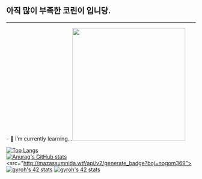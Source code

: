 <!--
**BENDENG1/BENDENG1** is a ✨ _special_ ✨ repository because its `README.md` (this file) appears on your GitHub profile.
Here are some ideas to get you started:
- 🔭 I’m currently working on ...
- 🌱 I’m currently learning kotlin!...
- 👯 I’m looking to collaborate on ...
- 🤔 I’m looking for help with ...
- 💬 Ask me about ...
- 📫 How to reach me: ...
- 😄 Pronouns: ...
- ⚡ Fun fact: ...
-->

## 아직 많이 부족한 코린이 입니당.
<hr>
- 🌱 I’m currently learning...<img src="https://user-images.githubusercontent.com/76191161/198813924-836062c2-e900-4116-9c50-cf6572e80b6a.png" width="300">


[![Top Langs](https://github-readme-stats.vercel.app/api/top-langs/?username=BENDENG1)](https://github.com/BENDENG1/github-readme-stats)
<br>
[![Anurag's GitHub stats](https://github-readme-stats.vercel.app/api?username=BENDENG1)](https://github.com/BENDENG1/github-readme-stats)
<br>
<src="http://mazassumnida.wtf/api/v2/generate_badge?boj=nogom369">
<br>
<a href="https://github.com/JaeSeoKim/badge42"><img src="https://badge42.vercel.app/api/v2/cl5djg455004909mh8s6gxle4/stats?cursusId=21&coalitionId=88" alt="gyroh's 42 stats" /></a>
<a href="https://github.com/JaeSeoKim/badge42"><img src="https://badge42.vercel.app/api/v2/cl5djg455004909mh8s6gxle4/stats?cursusId=9&coalitionId=piscine" alt="gyroh's 42 stats" /></a>
